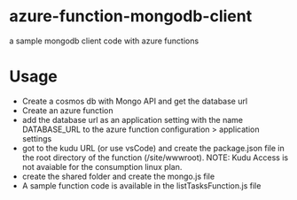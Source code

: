 # azure-function-mongodb-client
a sample mongodb client code with azure functions

# Usage
- Create a cosmos db with Mongo API and get the database url
- Create an azure function
- add the database url as an application setting with the name DATABASE_URL to the azure function configuration > application settings
- got to the kudu URL (or use vsCode) and create the package.json file in the root directory of the function (/site/wwwroot). NOTE: Kudu Access is not avaiable for the consumption linux plan.
- create the shared folder and create the mongo.js file
- A sample function code is available in the listTasksFunction.js file
